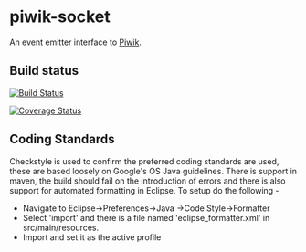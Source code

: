 piwik-socket
===============

An event emitter interface to [Piwik](https://piwik.org).

## Build status

[![Build Status](https://travis-ci.org/surevine/piwik-socket.svg?branch=master)](https://travis-ci.org/surevine/piwik-socket) 

[![Coverage Status](https://img.shields.io/coveralls/surevine/piwik-socket.svg)](https://coveralls.io/r/surevine/piwik-socket)

## Coding Standards

Checkstyle is used to confirm the preferred coding standards are used, these are based loosely on Google's OS Java guidelines.  There is support in maven, the build should fail on the introduction of errors and there is also support for automated formatting in Eclipse.  To setup do the following -

* Navigate to Eclipse->Preferences->Java ->Code Style->Formatter
* Select 'import' and there is a file named 'eclipse_formatter.xml' in src/main/resources.
* Import and set it as the active profile